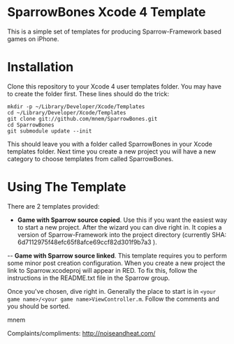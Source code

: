 SparrowBones Xcode 4 Template
=============================

This is a simple set of templates for producing Sparrow-Framework based
games on iPhone.

Installation
============

Clone this repository to your Xcode 4 user templates folder. You may
have to create the folder first. These lines should do the trick:

    mkdir -p ~/Library/Developer/Xcode/Templates
    cd ~/Library/Developer/Xcode/Templates
    git clone git://github.com/mnem/SparrowBones.git
    cd SparrowBones
    git submodule update --init

This should leave you with a folder called SparrowBones in your Xcode
templates folder. Next time you create a new project you will have a new
category to choose templates from called SparrowBones.

Using The Template
==================

There are 2 templates provided:

- **Game with Sparrow source copied**. Use this if you want the easiest way
to start a new project. After the wizard you can dive right in. It copies
a version of Sparrow-Framework into the project directory (currently
SHA: 6d7112975f48efc65f8afce69ccf82d301f9b7a3 ).

-- **Game with Sparrow source linked**.  This template requires you to
perform some minor post creation configuration. When you create a new project
the link to Sparrow.xcodeproj will appear in RED. To fix this, follow the
instructions in the README.txt file in the Sparrow group.

Once you've chosen, dive right in. Generally the place to start is in
`<your game name>/<your game name>ViewController.m`. Follow the comments and
you should be sorted.


mnem

Complaints/compliments: http://noiseandheat.com/
